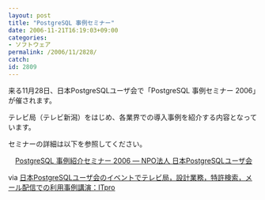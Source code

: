 ```yaml
---
layout: post
title: "PostgreSQL 事例セミナー"
date: 2006-11-21T16:19:03+09:00
categories:
- ソフトウェア
permalink: /2006/11/2828/
catch: 
id: 2809
---
```

来る11月28日、日本PostgreSQLユーザ会で「PostgreSQL 事例セミナー 2006」が催されます。

 

テレビ局（テレビ新潟）をはじめ、各業界での導入事例を紹介する内容となっています。

 

セミナーの詳細は以下を参照してください。

 

　[PostgreSQL 事例紹介セミナー 2006 — NPO法人 日本PostgreSQLユーザ会](http://www.postgresql.jp/events/index_html)

via [日本PostgreSQLユーザ会のイベントでテレビ局，設計業務，特許検索，メール配信での利用事例講演：ITpro](http://itpro.nikkeibp.co.jp/article/NEWS/20061120/254305/)

